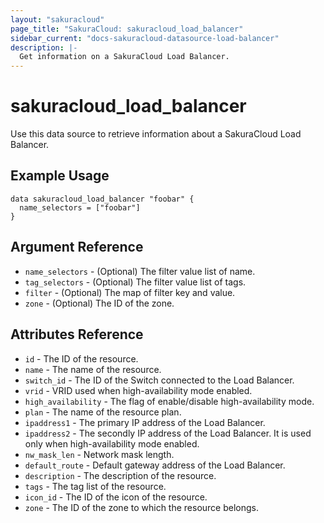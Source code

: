 ```yaml
---
layout: "sakuracloud"
page_title: "SakuraCloud: sakuracloud_load_balancer"
sidebar_current: "docs-sakuracloud-datasource-load-balancer"
description: |-
  Get information on a SakuraCloud Load Balancer.
---
```


# sakuracloud\_load\_balancer

Use this data source to retrieve information about a SakuraCloud Load Balancer.

## Example Usage

```hcl
data sakuracloud_load_balancer "foobar" {
  name_selectors = ["foobar"]
}
```

## Argument Reference

 * `name_selectors` - (Optional) The filter value list of name.
 * `tag_selectors` - (Optional) The filter value list of tags.
 * `filter` - (Optional) The map of filter key and value.
 * `zone` - (Optional) The ID of the zone.

## Attributes Reference

* `id` - The ID of the resource.
* `name` - The name of the resource.
* `switch_id` - The ID of the Switch connected to the Load Balancer.
* `vrid` - VRID used when high-availability mode enabled.
* `high_availability` - The flag of enable/disable high-availability mode.
* `plan` - The name of the resource plan. 
* `ipaddress1` - The primary IP address of the Load Balancer.
* `ipaddress2` - The secondly IP address of the Load Balancer. It is used only when high-availability mode enabled.
* `nw_mask_len` - Network mask length.
* `default_route` - Default gateway address of the Load Balancer.	 
* `description` - The description of the resource.
* `tags` - The tag list of the resource.
* `icon_id` - The ID of the icon of the resource.
* `zone` - The ID of the zone to which the resource belongs.
